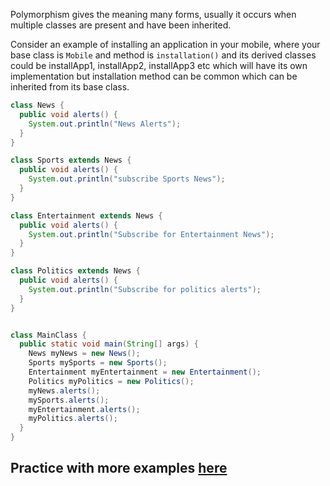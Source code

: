 Polymorphism gives the meaning many forms, usually it occurs when multiple classes are present and have been inherited.

Consider an example of installing an application in your mobile, where your base class is `Mobile` and method is `installation()` and its derived classes could be installApp1, installApp2, installApp3 etc which will have its own implementation but installation method can be common which can be inherited from its base class.

```java
class News {
  public void alerts() {
    System.out.println("News Alerts");
  }
}

class Sports extends News {
  public void alerts() {
    System.out.println("subscribe Sports News");
  }
}

class Entertainment extends News {
  public void alerts() {
    System.out.println("Subscribe for Entertainment News");
  }
}

class Politics extends News {
  public void alerts() {
    System.out.println("Subscribe for politics alerts");
  }
}


class MainClass {
  public static void main(String[] args) {
    News myNews = new News(); 
    Sports mySports = new Sports();
    Entertainment myEntertainment = new Entertainment();
    Politics myPolitics = new Politics();
    myNews.alerts();
    mySports.alerts();
    myEntertainment.alerts();
    myPolitics.alerts();
  }
}
```

## Practice with more examples [here](https://onecompiler.com/java)
